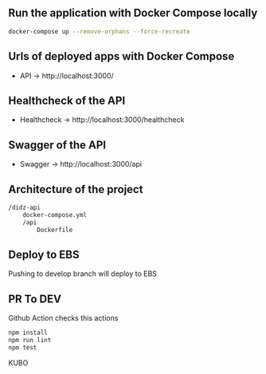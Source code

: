 ## Run the application with Docker Compose locally

```bash
docker-compose up --remove-orphans --force-recreate
```


## Urls of deployed apps with Docker Compose

- API -> http://localhost:3000/

## Healthcheck of the API

- Healthcheck -> http://localhost:3000/healthcheck



## Swagger of the API

- Swagger -> http://localhost:3000/api



## Architecture of the project

```bash
/didz-api
    docker-compose.yml
    /api
        Dockerfile
```


## Deploy to EBS

Pushing to develop branch will deploy to EBS

## PR To DEV

Github Action checks this actions

```bash
npm install
npm run lint
npm test
```

KUBO
